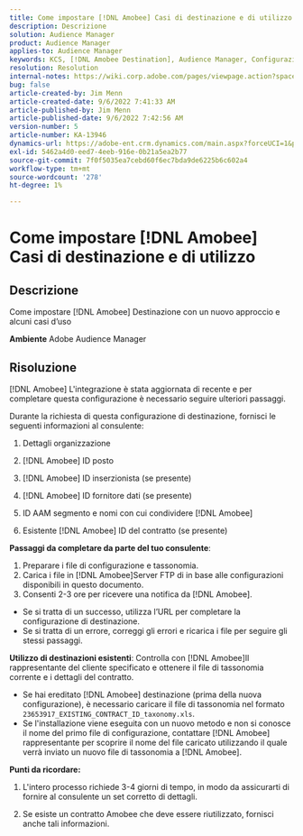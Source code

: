 ```yaml
---
title: Come impostare [!DNL Amobee] Casi di destinazione e di utilizzo
description: Descrizione
solution: Audience Manager
product: Audience Manager
applies-to: Audience Manager
keywords: KCS, [!DNL Amobee Destination], Audience Manager, Configurazione
resolution: Resolution
internal-notes: https://wiki.corp.adobe.com/pages/viewpage.action?spaceKey=MCPI&title=Turn+Amobee+-+AAM+Destination
bug: false
article-created-by: Jim Menn
article-created-date: 9/6/2022 7:41:33 AM
article-published-by: Jim Menn
article-published-date: 9/6/2022 7:42:56 AM
version-number: 5
article-number: KA-13946
dynamics-url: https://adobe-ent.crm.dynamics.com/main.aspx?forceUCI=1&pagetype=entityrecord&etn=knowledgearticle&id=1aac9553-b72d-ed11-9db1-0022480866ad
exl-id: 5462a4d0-eed7-4eeb-916e-0b21a5ea2b77
source-git-commit: 7f0f5035ea7cebd60f6ec7bda9de6225b6c602a4
workflow-type: tm+mt
source-wordcount: '278'
ht-degree: 1%

---
```


# Come impostare [!DNL Amobee] Casi di destinazione e di utilizzo

## Descrizione


Come impostare [!DNL Amobee] Destinazione con un nuovo approccio e alcuni casi d’uso

<b>Ambiente</b>
Adobe Audience Manager


## Risoluzione


[!DNL Amobee] L&#39;integrazione è stata aggiornata di recente e per completare questa configurazione è necessario seguire ulteriori passaggi.

Durante la richiesta di questa configurazione di destinazione, fornisci le seguenti informazioni al consulente:

1. Dettagli organizzazione

2. [!DNL Amobee] ID posto

3. [!DNL Amobee] ID inserzionista (se presente)

4. [!DNL Amobee] ID fornitore dati (se presente)

5. ID AAM segmento e nomi con cui condividere [!DNL Amobee]

6. Esistente [!DNL Amobee] ID del contratto (se presente)

<b>Passaggi da completare da parte del tuo consulente</b>:

1. Preparare i file di configurazione e tassonomia.
2. Carica i file in [!DNL Amobee]Server FTP di in base alle configurazioni disponibili in questo documento.
3. Consenti 2-3 ore per ricevere una notifica da [!DNL Amobee].


- Se si tratta di un successo, utilizza l’URL per completare la configurazione di destinazione.
- Se si tratta di un errore, correggi gli errori e ricarica i file per seguire gli stessi passaggi.


<b>Utilizzo di destinazioni esistenti</b>: Controlla con [!DNL Amobee]Il rappresentante del cliente specificato e ottenere il file di tassonomia corrente e i dettagli del contratto.

- Se hai ereditato [!DNL Amobee] destinazione (prima della nuova configurazione), è necessario caricare il file di tassonomia nel formato `23653917_EXISTING_CONTRACT_ID_taxonomy.xls`.
- Se l&#39;installazione viene eseguita con un nuovo metodo e non si conosce il nome del primo file di configurazione, contattare [!DNL Amobee] rappresentante per scoprire il nome del file caricato utilizzando il quale verrà inviato un nuovo file di tassonomia a [!DNL Amobee].


<b>Punti da ricordare:</b>

1. L&#39;intero processo richiede 3-4 giorni di tempo, in modo da assicurarti di fornire al consulente un set corretto di dettagli.

2. Se esiste un contratto Amobee che deve essere riutilizzato, fornisci anche tali informazioni.
